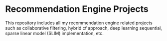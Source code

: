 # Recommendation Engine Projects
This repository includes all my recommendation engine related projects such as collaborative filtering, hybrid cf approach, deep learning sequential, sparse linear model (SLIM) implementation, etc.
